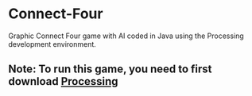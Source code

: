 # Connect-Four
Graphic Connect Four game with AI coded in Java using the Processing development environment.

## Note: To run this game, you need to first download [Processing](https://github.com/processing/processing)

